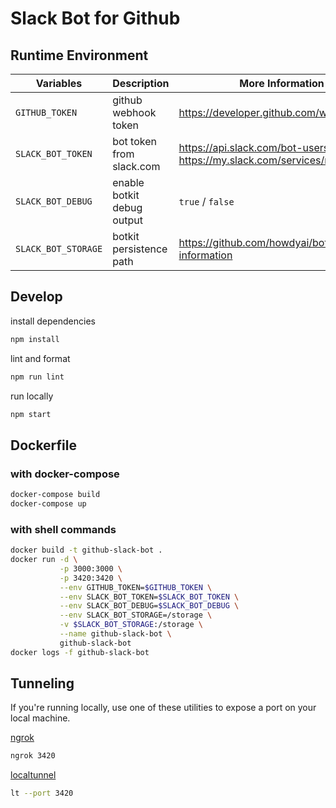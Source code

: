 # Slack Bot for Github


## Runtime Environment

| Variables           | Description                | More Information                                                        |
|---------------------|----------------------------|-------------------------------------------------------------------------|
| `GITHUB_TOKEN`      | github webhook token       | https://developer.github.com/webhooks/                                  |
| `SLACK_BOT_TOKEN`   | bot token from slack.com   | https://api.slack.com/bot-users / https://my.slack.com/services/new/bot |
| `SLACK_BOT_DEBUG`   | enable botkit debug output | `true` / `false`                                                        |
| `SLACK_BOT_STORAGE` | botkit persistence path    | https://github.com/howdyai/botkit#storing-information                   |


## Develop

install dependencies

```bash
npm install
```

lint and format

```bash
npm run lint
```

run locally

```bash
npm start
```


## Dockerfile

### with docker-compose

```bash
docker-compose build
docker-compose up
```

### with shell commands

```bash
docker build -t github-slack-bot .
docker run -d \
           -p 3000:3000 \
           -p 3420:3420 \
           --env GITHUB_TOKEN=$GITHUB_TOKEN \
           --env SLACK_BOT_TOKEN=$SLACK_BOT_TOKEN \
           --env SLACK_BOT_DEBUG=$SLACK_BOT_DEBUG \
           --env SLACK_BOT_STORAGE=/storage \
           -v $SLACK_BOT_STORAGE:/storage \
           --name github-slack-bot \
           github-slack-bot
docker logs -f github-slack-bot
```


## Tunneling

If you're running locally, use one of these utilities to expose a port on your local machine.

[ngrok](ngrok.com)

```bash
ngrok 3420
```

[localtunnel](localtunnel.me)

```bash
lt --port 3420
```
